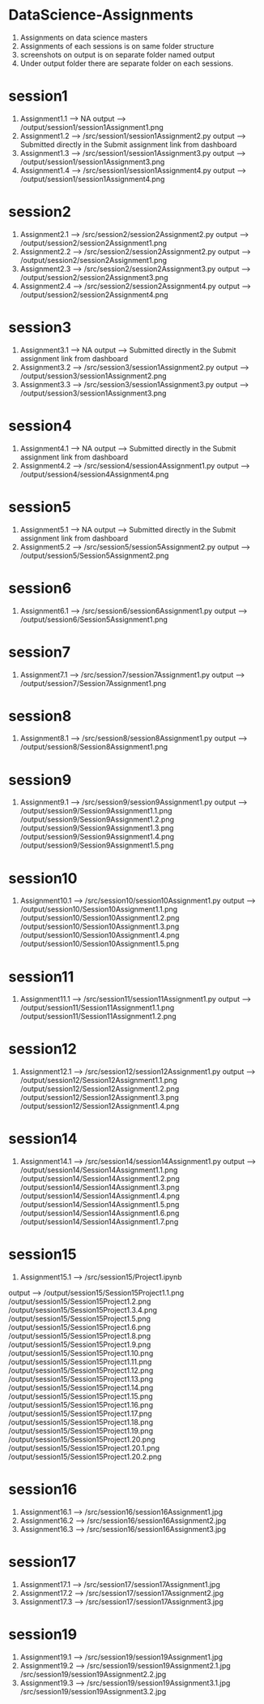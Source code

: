 # DataScience-Assignments
1. Assignments on data science masters
2. Assignments of each sessions is on same folder structure
3. screenshots on output is on separate folder named output
4. Under output folder there are separate folder on each sessions.

# session1
1. Assignment1.1 -->  NA                                       output --> /output/session1/session1Assignment1.png
2. Assignment1.2 --> /src/session1/session1Assignment2.py      output --> Submitted directly in the Submit assignment link from dashboard
3. Assignment1.3 --> /src/session1/session1Assignment3.py      output --> /output/session1/session1Assignment3.png
4. Assignment1.4 --> /src/session1/session1Assignment4.py      output --> /output/session1/session1Assignment4.png

# session2
1. Assignment2.1 --> /src/session2/session2Assignment2.py      output --> /output/session2/session2Assignment1.png
2. Assignment2.2 --> /src/session2/session2Assignment2.py      output --> /output/session2/session2Assignment1.png
3. Assignment2.3 --> /src/session2/session2Assignment3.py      output --> /output/session2/session2Assignment3.png
4. Assignment2.4 --> /src/session2/session2Assignment4.py      output --> /output/session2/session2Assignment4.png

# session3
1. Assignment3.1 --> NA                                        output --> Submitted directly in the Submit assignment link from dashboard
2. Assignment3.2 --> /src/session3/session1Assignment2.py      output --> /output/session3/session1Assignment2.png
3. Assignment3.3 --> /src/session3/session1Assignment3.py      output --> /output/session3/session1Assignment3.png

# session4
1. Assignment4.1 -->  NA                                       output --> Submitted directly in the Submit assignment link from dashboard
2. Assignment4.2 --> /src/session4/session4Assignment1.py      output --> /output/session4/session4Assignment4.png

# session5
1. Assignment5.1 --> NA                                        output --> Submitted directly in the Submit assignment link from dashboard
2. Assignment5.2 --> /src/session5/session5Assignment2.py      output --> /output/session5/Session5Assignment2.png

# session6
1. Assignment6.1 --> /src/session6/session6Assignment1.py      output --> /output/session6/Session5Assignment1.png

# session7
1. Assignment7.1 --> /src/session7/session7Assignment1.py      output --> /output/session7/Session7Assignment1.png

# session8
1. Assignment8.1 --> /src/session8/session8Assignment1.py      output --> /output/session8/Session8Assignment1.png

# session9
1. Assignment9.1 --> /src/session9/session9Assignment1.py      output --> /output/session9/Session9Assignment1.1.png
                                                                          /output/session9/Session9Assignment1.2.png
                                                                          /output/session9/Session9Assignment1.3.png
                                                                          /output/session9/Session9Assignment1.4.png
                                                                          /output/session9/Session9Assignment1.5.png
                                                                          
# session10
1. Assignment10.1 --> /src/session10/session10Assignment1.py      output --> /output/session10/Session10Assignment1.1.png
                                                                          /output/session10/Session10Assignment1.2.png
                                                                          /output/session10/Session10Assignment1.3.png
                                                                          /output/session10/Session10Assignment1.4.png
                                                                          /output/session10/Session10Assignment1.5.png

# session11
1. Assignment11.1 --> /src/session11/session11Assignment1.py      output --> /output/session11/Session11Assignment1.1.png
                                                                          /output/session11/Session11Assignment1.2.png

# session12
1. Assignment12.1 --> /src/session12/session12Assignment1.py      output --> /output/session12/Session12Assignment1.1.png
                                                                          /output/session12/Session12Assignment1.2.png
                                                                          /output/session12/Session12Assignment1.3.png
                                                                          /output/session12/Session12Assignment1.4.png
                                                                          
# session14
1. Assignment14.1 --> /src/session14/session14Assignment1.py      output --> /output/session14/Session14Assignment1.1.png
                                                                          /output/session14/Session14Assignment1.2.png
                                                                          /output/session14/Session14Assignment1.3.png
                                                                          /output/session14/Session14Assignment1.4.png                                                                                             /output/session14/Session14Assignment1.5.png
                                                                          /output/session14/Session14Assignment1.6.png
                                                                          /output/session14/Session14Assignment1.7.png
                                                                          
# session15
1. Assignment15.1 --> /src/session15/Project1.ipynb      

output -->
/output/session15/Session15Project1.1.png
/output/session15/Session15Project1.2.png
/output/session15/Session15Project1.3.4.png
/output/session15/Session15Project1.5.png
/output/session15/Session15Project1.6.png
/output/session15/Session15Project1.8.png
/output/session15/Session15Project1.9.png
/output/session15/Session15Project1.10.png
/output/session15/Session15Project1.11.png
/output/session15/Session15Project1.12.png
/output/session15/Session15Project1.13.png
/output/session15/Session15Project1.14.png
/output/session15/Session15Project1.15.png
/output/session15/Session15Project1.16.png
/output/session15/Session15Project1.17.png
/output/session15/Session15Project1.18.png
/output/session15/Session15Project1.19.png
/output/session15/Session15Project1.20.png
/output/session15/Session15Project1.20.1.png
/output/session15/Session15Project1.20.2.png

# session16
1. Assignment16.1 --> /src/session16/session16Assignment1.jpg
2. Assignment16.2 --> /src/session16/session16Assignment2.jpg
3. Assignment16.3 --> /src/session16/session16Assignment3.jpg

# session17
1. Assignment17.1 --> /src/session17/session17Assignment1.jpg
2. Assignment17.2 --> /src/session17/session17Assignment2.jpg
3. Assignment17.3 --> /src/session17/session17Assignment3.jpg


# session19
1. Assignment19.1 -->   /src/session19/session19Assignment1.jpg
2. Assignment19.2 -->   /src/session19/session19Assignment2.1.jpg
                        /src/session19/session19Assignment2.2.jpg
3. Assignment19.3 -->   /src/session19/session19Assignment3.1.jpg
                        /src/session19/session19Assignment3.2.jpg